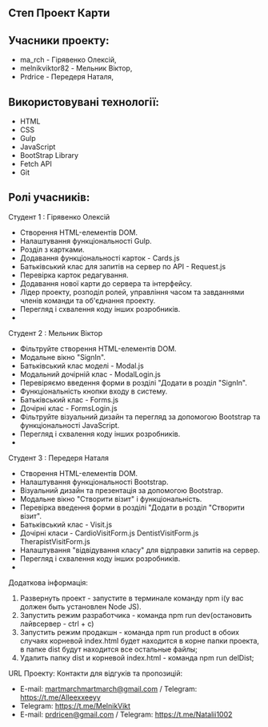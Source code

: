 Степ Проект Карти
-
Учасники проекту:
-
- ma_rch - Гірявенко Олексій,
- melnikviktor82 - Мельник Віктор,
- Prdrice - Передеря Наталя, 

Використовувані технології:
-
- HTML 
- CSS 
- Gulp
- JavaScript 
- BootStrap Library
- Fetch API
- Git

Ролі учасників:
- 
Студент 1 : Гірявенко Олексій
- Створення HTML-елементів DOM.
- Налаштування функціональності Gulp.
- Розділ з картками.
- Додавання функціональності карток - Cards.js
- Батьківський клас для запитів на сервер по API - Request.js
- Перевірка карток редагування.
- Додавання нової карти до сервера та інтерфейсу.
- Лідер проекту, розподіл ролей, управління часом та завданнями членів команди та об'єднання проекту.
- Перегляд і схвалення коду інших розробників.
- 

Студент 2 : Мельник Віктор
- Фільтруйте створення HTML-елементів DOM.
- Модальне вікно "SignIn".
- Батьківський клас моделі - Modal.js
- Модальний дочірній клас - ModalLogin.js
- Перевіряємо введення форми в розділі "Додати в розділ "SignIn".
- Функціональність кнопки входу в систему.
- Батьківський клас - Forms.js  
- Дочірні клас - FormsLogin.js
- Фільтруйте візуальний дизайн та перегляд за допомогою Bootstrap та функціональності JavaScript.
- Перегляд і схвалення коду інших розробників.
-

Студент 3 : Передеря Наталя
- Створення HTML-елементів DOM.
- Налаштування функціональності Bootstrap.
- Візуальний дизайн та презентація за допомогою Bootstrap.
- Модальне вікно "Створити візит" і функціональність.
- Перевірка введення форми в розділі "Додати в розділ "Створити візит".
- Батьківський клас - Visit.js
- Дочірні класи - CardioVisitForm.js DentistVisitForm.js TherapistVisitForm.js
- Налаштування "відвідування класу" для відправки запитів на сервер.
- Перегляд і схвалення коду інших розробників.
-

Додаткова інформація:
1. Развернуть проект - запустите в терминале команду npm i(у вас должен быть установлен Node JS).
2. Запустить режим разработчика - команда npm run dev(остановить лайвсервер - ctrl + c)
3. Запустить режим продакшн - команда npm run product в обоих случаях корневой index.html будет находится в корне папки проекта, в папке dist будут находится все остальные файлы;
4. Удалить папку dist и корневой index.html - команда npm run delDist;

URL Проекту: 
Контакти для відгуків та пропозицій:
- E-mail: martmarchmartmarch@gmail.com / Telegram: https://t.me/Alleexxeeyy
- Telegram: https://t.me/MelnikVikt
- E-mail: prdricen@gmail.com / Telegram: https://t.me/Natalii1002



